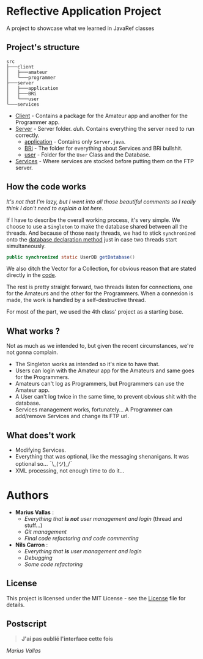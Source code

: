 # Reflective Application Project
A project to showcase what we learned in JavaRef classes

## Project's structure
```
src
├───client
│   ├───amateur
│   └───programmer
├───server
│   ├───application
│   ├───BRi
│   └───user
└───services
```

* [Client](src/client) - Contains a package for the Amateur app and another for the Programmer app.
* [Server](src/server) - Server folder. *duh*. Contains everything the server need to run correctly.
    - [application](src/server/application) - Contains only `Server.java`.
    - [BRi](src/server/BRi) - The folder for everything about Services and BRi bullshit.
    - [user](src/server/user) - Folder for the `User` Class and the Database.
* [Services](src/services) - Where services are stocked before putting them on the FTP server.

## How the code works

*It's not that I'm lazy, but I went into all those beautiful comments so I really think I don't need to explain a lot here.*

If I have to describe the overall working process, it's very simple.
We choose to use a `Singleton` to make the database shared between all the threads.
And because of those nasty threads, we had to stick `synchronized` onto the [database declaration method](src/server/user/UserDB.java) just in case two threads start simultaneously.
```java
public synchronized static UserDB getDatabase()
```
We also ditch the Vector for a Collection, for obvious reason that are stated directly in the [code](src/server/BRi/ServiceRegistry.java).

The rest is pretty straight forward, two threads listen for connections, one for the Amateurs and the other for the Programmers.
When a connexion is made, the work is handled by a self-destructive thread.

For most of the part, we used the 4th class' project as a starting base.

## What works ?

Not as much as we intended to, but given the recent circumstances, we're not gonna complain.

* The Singleton works as intended so it's nice to have that.
* Users can login with the Amateur app for the Amateurs and same goes for the Programmers.
* Amateurs can't log as Programmers, but Programmers can use the Amateur app.
* A User can't log twice in the same time, to prevent obvious shit with the database.
* Services management works, fortunately...
A Programmer can add/remove Services and change its FTP url.

## What does't work

* Modifying Services.
* Everything that was optional, like the messaging shenanigans. It was optional so... ¯\\\_(ツ)\_/¯
* XML processing, not enough time to do it...

# Authors

* **Marius Vallas** :
    * *Everything that **is not** user management and login* (thread and stuff...)
    * *Git management*
    * *Final code refactoring and code commenting*
* **Nils Carron** :
    * *Everything that **is** user management and login*
    * *Debugging*
    * *Some code refactoring*

## License

This project is licensed under the MIT License - see the [License](LICENSE) file for details.

## Postscript

> **J'ai pas oublié l'interface cette fois**

*Marius Vallas*